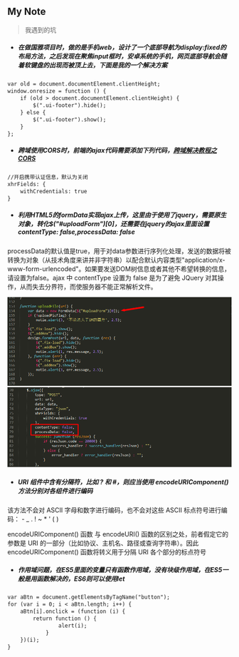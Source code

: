 My Note
--------
> 我遇到的坑

- ##### 在做国雅项目时，做的是手机web，设计了一个底部导航为display:fixed的布局方法，之后发现在聚焦input框时，安卓系统的手机，网页底部导航会随着软键盘的出现而被顶上去，下面是我的一个解决方案

```
var old = document.documentElement.clientHeight;
window.onresize = function () {
    if (old > document.documentElement.clientHeight) {
        $(".ui-footer").hide();
    } else {
        $(".ui-footer").show();
    }
};
```
- ##### 跨域使用CORS时，前端的ajax代码需要添加下列代码，[跨域解决教程之CORS](https://blog.yangxitian.cn/2016/05/04/JS-API%E8%B7%A8%E5%9F%9F%E8%A7%A3%E5%86%B3%E4%B9%8BCORS/)

```
//开启携带认证信息，默认为关闭
xhrFields: {
  	withCredentials: true
}
```

- ##### 利用HTML5的formData实现ajax上传，这里由于使用了jquery，需要原生对象，转化$("#uploadForm")[0]，还需要在jquery的ajax里面设置contentType: false,processData: false

processData的默认值是true，用于对data参数进行序列化处理，发送的数据将被转换为对象（从技术角度来讲并非字符串）以配合默认内容类型"application/x-www-form-urlencoded"。如果要发送DOM树信息或者其他不希望转换的信息，请设置为false。ajax 中 contentType 设置为 false 是为了避免 JQuery 对其操作，从而失去分界符，而使服务器不能正常解析文件。

![formData](img/formdata_code.png)
![formData](img/formdata_code2.png)

- ##### URI 组件中含有分隔符，比如 ? 和 #，则应当使用 encodeURIComponent() 方法分别对各组件进行编码

该方法不会对 ASCII 字母和数字进行编码，也不会对这些 ASCII 标点符号进行编码： - _ . ! ~ * ' ( )

encodeURIComponent() 函数 与 encodeURI() 函数的区别之处，前者假定它的参数是 URI 的一部分（比如协议、主机名、路径或查询字符串）。因此 encodeURIComponent() 函数将转义用于分隔 URI 各个部分的标点符号

- ##### 作用域问题，在ES5里面的变量只有函数作用域，没有块级作用域，在ES5一般是用函数解决的，ES6则可以使用let

```
var aBtn = document.getElementsByTagName("button");
for (var i = 0; i < aBtn.length; i++) {
	aBtn[i].onclick = (function (i) {
		return function () {
				alert(i);
			}
	})(i);
}
```